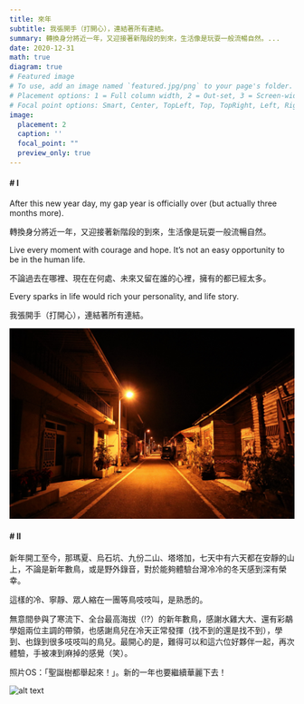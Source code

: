 ```yaml
---
title: 來年
subtitle: 我張開手（打開心），連結著所有連結。
summary: 轉換身分將近一年，又迎接著新階段的到來，生活像是玩耍一般流暢自然。...
date: 2020-12-31
math: true
diagram: true
# Featured image
# To use, add an image named `featured.jpg/png` to your page's folder.
# Placement options: 1 = Full column width, 2 = Out-set, 3 = Screen-width
# Focal point options: Smart, Center, TopLeft, Top, TopRight, Left, Right, BottomLeft, Bottom, BottomRight
image:
  placement: 2
  caption: ''
  focal_point: ""
  preview_only: true
---
```


#### # I

After this new year day, my gap year is officially over (but actually three months more). 

轉換身分將近一年，又迎接著新階段的到來，生活像是玩耍一般流暢自然。

Live every moment with courage and hope. It’s not an easy opportunity to be in the human life. 

不論過去在哪裡、現在在何處、未來又留在誰的心裡，擁有的都已經太多。

Every sparks in life would rich your personality, and life story.

我張開手（打開心），連結著所有連結。


![alt text](IMG_5320_1.jpg)


#### # II
新年開工至今，那瑪夏、烏石坑、九份二山、塔塔加，七天中有六天都在安靜的山上，不論是新年數鳥，或是野外錄音，對於能夠體驗台灣冷冷的冬天感到深有榮幸。

這樣的冷、寧靜、眾人縮在一團等鳥吱吱叫，是熟悉的。

無意間參與了寒流下、全台最高海拔（!?）的新年數鳥，感謝水雞大大、還有彩鷸學姐兩位主調的帶領，也感謝鳥兒在冷天正常發揮（找不到的還是找不到），學到、也錄到很多吱吱叫的鳥兒。最開心的是，難得可以和這六位好夥伴一起，再次體驗，手被凍到麻掉的感覺（笑）。

照片OS：「聖誕樹都舉起來！」。新的一年也要繼續華麗下去！

![alt text](IMG_5509_2.jpg)

